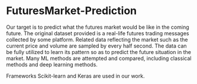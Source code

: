 # FuturesMarket-Prediction

Our target is to predict what the futures market would be like in the coming future. 
The original dataset provided is a real-life futures trading messages collected by some platform.
Related data reflecting the market such as the current price and volume are sampled by every half second. 
The data can be fully utilized to learn its pattern so as to predict the future situation in the market.
Many ML methods are attempted and compared, including classical methods and deep learning methods. 

Frameworks Scikit-learn and Keras are used in our work.
